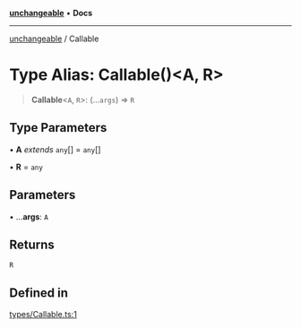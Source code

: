 [**unchangeable**](../README.md) • **Docs**

***

[unchangeable](../README.md) / Callable

# Type Alias: Callable()\<A, R\>

> **Callable**\<`A`, `R`\>: (...`args`) => `R`

## Type Parameters

• **A** *extends* `any`[] = `any`[]

• **R** = `any`

## Parameters

• ...**args**: `A`

## Returns

`R`

## Defined in

[types/Callable.ts:1](https://github.com/nevoland/unchangeable/blob/dd3492fb78b3ab9733f94ad51551bd591389c2c3/lib/types/Callable.ts#L1)
